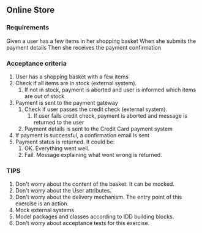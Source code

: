Online Store
------------

### Requirements

Given a user has a few items in her shopping basket
When she submits the payment details
Then she receives the payment confirmation

### Acceptance criteria

1. User has a shopping basket with a few items
2. Check if all items are in stock (external system). 
	1. If not in stock, payment is aborted and user is informed which items are out of stock
3. Payment is sent to the payment gateway
	1. Check if user passes the credit check (external system). 
		1. If user fails credit check, payment is aborted and message is returned to the user
	2. Payment details is sent to the Credit Card payment system
4. If payment is successful, a confirmation email is sent
5. Payment status is returned. It could be:
	1. OK. Everything went well. 
	2. Fail. Message explaining what went wrong is returned. 

### TIPS

1. Don't worry about the content of the basket. It can be mocked.
2. Don't worry about the User attributes.
3. Don't worry about the delivery mechanism. The entry point of this exercise is an action.
4. Mock external systems
5. Model packages and classes according to IDD building blocks.
6. Don't worry about acceptance tests for this exercise.